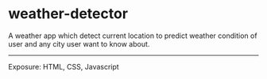 # weather-detector
A weather app which detect current location to predict weather condition of user and any city user want to know about.

---
Exposure: HTML, CSS, Javascript
